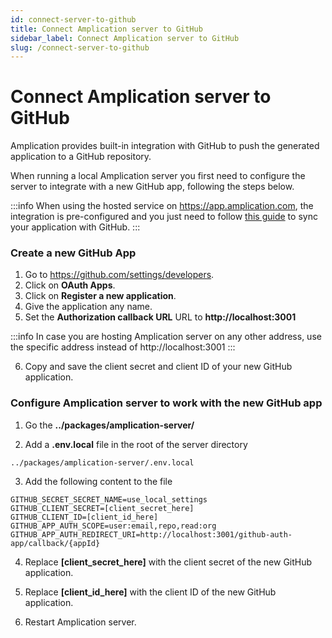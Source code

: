 ```yaml
---
id: connect-server-to-github
title: Connect Amplication server to GitHub
sidebar_label: Connect Amplication server to GitHub
slug: /connect-server-to-github
---
```


# Connect Amplication server to GitHub

Amplication provides built-in integration with GitHub to push the generated application to a GitHub repository.

When running a local Amplication server you first need to configure the server to integrate with a new GitHub app, following the steps below.

:::info
When using the hosted service on https://app.amplication.com, the integration is pre-configured and you just need to follow [this guide](/docs/sync-with-github) to sync your application with GitHub.
:::

### Create a new GitHub App

1. Go to https://github.com/settings/developers.
2. Click on **OAuth Apps**.
3. Click on **Register a new application**.
4. Give the application any name.
5. Set the **Authorization callback URL** URL to **http://localhost:3001**

:::info
In case you are hosting Amplication server on any other address, use the specific address instead of http://localhost:3001
:::

6. Copy and save the client secret and client ID of your new GitHub application.

### Configure Amplication server to work with the new GitHub app

1. Go the **../packages/amplication-server/**

2. Add a **.env.local** file in the root of the server directory

```
../packages/amplication-server/.env.local
```

3. Add the following content to the file

```
GITHUB_SECRET_SECRET_NAME=use_local_settings
GITHUB_CLIENT_SECRET=[client_secret_here]
GITHUB_CLIENT_ID=[client_id_here]
GITHUB_APP_AUTH_SCOPE=user:email,repo,read:org
GITHUB_APP_AUTH_REDIRECT_URI=http://localhost:3001/github-auth-app/callback/{appId}
```

4. Replace **[client_secret_here]** with the client secret of the new GitHub application.
5. Replace **[client_id_here]** with the client ID of the new GitHub application.

6. Restart Amplication server.
